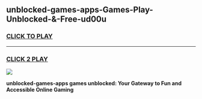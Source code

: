 
## unblocked-games-apps-Games-Play-Unblocked-&-Free-ud00u
<h3>
<a href="https://premium76.site?title=unblocked-games-apps&ref=24A">CLICK TO PLAY</a></h3>
<hr>

<h3>
<a href="https://premium76.site?title=unblocked-games-apps&ref=24A">CLICK 2 PLAY</a>
  
</h3>

<a href="https://premium76.site?title=unblocked-games-apps&ref=24A"><img src="https://clearcache.store/games.png"></a>


**unblocked-games-apps games unblocked: Your Gateway to Fun and Accessible Online Gaming**
